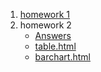 1. [homework 1](https://sranyjstrannik.github.io/hw1/index.html)
2. homework 2
	* [Answers](https://sranyjstrannik.github.io/hw2/answers.txt)
  	* [table.html](https://sranyjstrannik.github.io/hw2/table.html)
  	* [barchart.html](https://sranyjstrannik.github.io/hw2/barchart.html)
